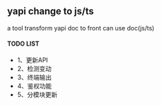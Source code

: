 ## yapi change to js/ts

a tool transform yapi doc to front can use doc(js/ts)

#### TODO LIST


* 1、更新API
* 2、检测变动
* 3、终端输出
* 4、鉴权功能
* 5、分模块更新